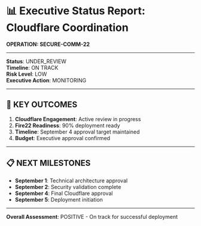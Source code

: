 # 📊 Executive Status Report: Cloudflare Coordination
**OPERATION: SECURE-COMM-22**

---

**Status**: UNDER_REVIEW  
**Timeline**: ON TRACK  
**Risk Level**: LOW  
**Executive Action**: MONITORING  

---

## 🎯 **KEY OUTCOMES**

1. **Cloudflare Engagement**: Active review in progress
2. **Fire22 Readiness**: 90% deployment ready
3. **Timeline**: September 4 approval target maintained
4. **Budget**: Executive approval confirmed

---

## 📋 **NEXT MILESTONES**

- **September 1**: Technical architecture approval
- **September 2**: Security validation complete
- **September 4**: Final Cloudflare approval
- **September 5**: Deployment initiation

---

**Overall Assessment**: POSITIVE - On track for successful deployment